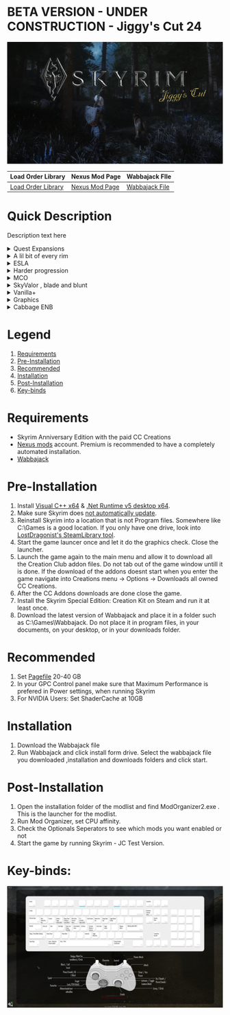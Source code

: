 # BETA VERSION - UNDER CONSTRUCTION - Jiggy's Cut 24

![](https://github.com/JgC24/Jiggy-s-Cut-24/blob/main/Untitled3.jpg)

| Load Order Library | Nexus Mod Page | Wabbajack FIle |
| ------------- | ------------- | ------------- |
| [Load Order Library](https://loadorderlibrary.com/lists/jiggys-cut-24)  | [Nexus Mod Page](https://www.nexusmods.com/skyrimspecialedition/mods/117086)   | [Wabbajack File](https://www.nexusmods.com/Core/Libs/Common/Widgets/DownloadPopUp?id=492344&game_id=1704) |

# Quick Description

Description text here

<details><summary>Quest Expansions</summary>More info</details>
<details><summary>A lil bit of every rim</summary>More info</details>
<details><summary>ESLA</summary>More info</details>
<details><summary>Harder progression</summary>More info</details>
<details><summary>MCO</summary>More info</details>
<details><summary>SkyValor , blade and blunt </summary>More info</details>
<details><summary>Vanilla+</summary>More info</details>
<details><summary>Graphics</summary>More info</details>
<details><summary>Cabbage ENB</summary>More info</details>


# Legend
1. [Requirements](#requirements)
2. [Pre-Installation](#pre-Installation)
3. [Recommended](#recommended)
4. [Installation](#installation)
5. [Post-Installation](#post-Installation)
6. [ Key-binds](#key-binds)




# Requirements


- Skyrim Anniversary Edition with the paid CC Creations
- [Nexus mods](https://www.nexusmods.com) account. Premium is recommended to have a completely automated installation.
- [Wabbajack](https://github.com/wabbajack-tools/wabbajack/releases/latest/download/Wabbajack.exe)



# Pre-Installation

1. Install [Visual C++ x64](https://aka.ms/vs/16/release/vc_redist.x64.exe) & [.Net Runtime v5 desktop x64](https://dotnet.microsoft.com/download/dotnet/5.0/runtime).
2. Make sure Skyrim does [not automatically update](https://help.steampowered.com/en/faqs/view/71AB-698D-57EB-178C#disable).
3. Reinstall Skyrim into a location that is not Program files. Somewhere like C:\Games is a good location. If you only have one drive, look into [LostDragonist's SteamLibrary tool](https://github.com/LostDragonist/steam-library-setup-tool/wiki/Usage-Guide).
4. Start the game launcer once and let it do the graphics check. Close the launcher.
5. Launch the game again to the main menu and allow it to download all the Creation Club addon files. Do not tab out of the game window untill it is done. If the download of the addons doesnt start when you enter the game navigate into Creations menu -> Options -> Downloads all owned CC Creations.
6. After the CC Addons downloads are done close the game.
7. Install the Skyrim Special Edition: Creation Kit on Steam and run it at least once.
8. Download the latest version of Wabbajack and place it in a folder such as C:\Games\Wabbajack. Do not place it in program files, in your documents, on your desktop, or in your downloads folder.

# Recommended

1. Set [Pagefile](https://learn.microsoft.com/en-us/troubleshoot/windows-client/performance/introduction-to-the-page-file) 20-40 GB
2. In your GPC Control panel make sure that Maximum Performance is prefered in Power settings, when running Skyrim
3. For NVIDIA Users: Set ShaderCache at 10GB

# Installation

1. Download the Wabbajack file
2. Run Wabbajack and click install form drive. Select the wabbajack file you downloaded ,installation and downloads folders and click start.

# Post-Installation

1. Open the installation folder of the modlist and find ModOrganizer2.exe . This is the launcher for the modlist.
2. Run Mod Organizer, set CPU affinity.
3. Check the Optionals Seperators to see which mods you want enabled or not
4. Start the game by running Skyrim - JC Test Version.

# Key-binds:
![](https://github.com/JgC24/Jiggy-s-Cut-24/blob/main/Keybinds.png)


